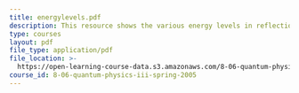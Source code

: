 ```yaml
---
title: energylevels.pdf
description: This resource shows the various energy levels in reflectionless potentials.
type: courses
layout: pdf
file_type: application/pdf
file_location: >-
  https://open-learning-course-data.s3.amazonaws.com/8-06-quantum-physics-iii-spring-2005/b52625fc7e9d7bbcf00628008b2c58f0_energylevels.pdf
course_id: 8-06-quantum-physics-iii-spring-2005
---
```

